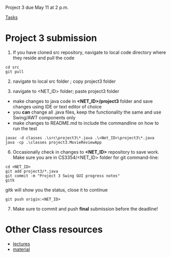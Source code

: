 Project 3 due May 11 at 2 p.m.

[Tasks](PROJECT3.md)

# Project 3 submission

1. If you have cloned src repository, navigate to local code directory where they reside and pull the code 
```
cd src
git pull
```

2. navigate to local src folder ; copy project3 folder

3. navigate to <NET_ID> folder; paste project3 folder

 * make changes to java code in **<NET_ID>/project3** folder and save changes using IDE or text editor of choice
 * you **can** change all .java files, keep the functionality the same and use Swing/AWT components only 
 * make changes to README.md to include the commandline on how to run the test

```
javac -d classes .\src\project3\*.java .\<Net_ID>\project3\*.java
java -cp .\classes project3.MovieReviewApp
```

6. Occasionally check in changes to  **<NET_ID>** repository to save work. Make sure you are in CS3354/<NET_ID> folder for git command-line:

```
cd <NET_ID>
git add project3/*.java
git commit -m "Project 3 Swing GUI progress notes"
gitk
```
gitk will show you the status, close it to continue
```
git push origin:<NET_ID>
```
7. Make sure to commit and push **final** submission before the deadline!

# Other Class resources 
* [lectures](canvas.txstate.edu)
* [material](git.txstate.edu/CS3354/material)
